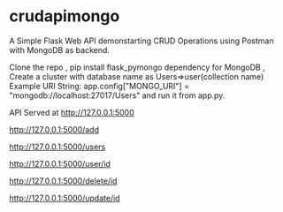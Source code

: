 # crudapimongo
A Simple Flask Web API demonstarting CRUD Operations using Postman with MongoDB as backend.

Clone the repo , pip install flask_pymongo dependency for MongoDB , Create a cluster with database name as Users=>user(collection name)
Example URI String: app.config["MONGO_URI"] = "mongodb://localhost:27017/Users"
and run it from app.py. 

API Served at http://127.0.0.1:5000

  http://127.0.0.1:5000/add
  
  http://127.0.0.1:5000/users
  
  http://127.0.0.1:5000/user/id
  
  http://127.0.0.1:5000/delete/id
  
  http://127.0.0.1:5000/update/id
  

